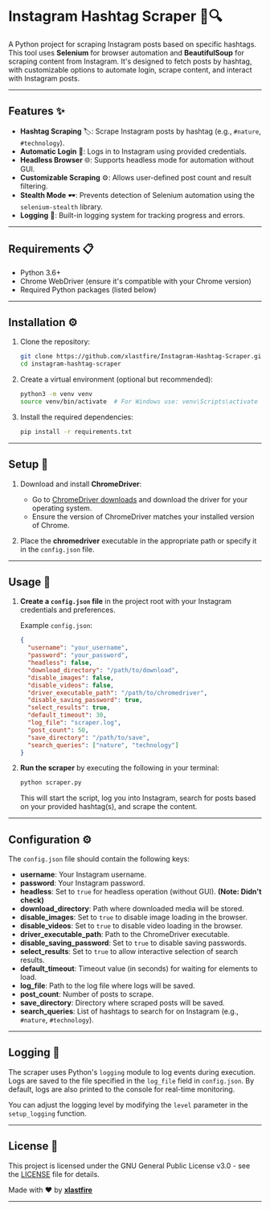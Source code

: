 # Instagram Hashtag Scraper 📸🔍

A Python project for scraping Instagram posts based on specific hashtags. This tool uses **Selenium** for browser automation and **BeautifulSoup** for scraping content from Instagram. It's designed to fetch posts by hashtag, with customizable options to automate login, scrape content, and interact with Instagram posts.


---

## Features ✨

- **Hashtag Scraping** 🏷️: Scrape Instagram posts by hashtag (e.g., `#nature`, `#technology`).
- **Automatic Login** 🔑: Logs in to Instagram using provided credentials.
- **Headless Browser** 🌐: Supports headless mode for automation without GUI.
- **Customizable Scraping** ⚙️: Allows user-defined post count and result filtering.
- **Stealth Mode** 🕶️: Prevents detection of Selenium automation using the `selenium-stealth` library.
- **Logging** 📝: Built-in logging system for tracking progress and errors.

---

## Requirements 📋

- Python 3.6+
- Chrome WebDriver (ensure it's compatible with your Chrome version)
- Required Python packages (listed below)

---

## Installation ⚙️

1. Clone the repository:
   ```bash
   git clone https://github.com/xlastfire/Instagram-Hashtag-Scraper.git
   cd instagram-hashtag-scraper
   ```

2. Create a virtual environment (optional but recommended):
   ```bash
   python3 -m venv venv
   source venv/bin/activate  # For Windows use: venv\Scripts\activate
   ```

3. Install the required dependencies:
   ```bash
   pip install -r requirements.txt
   ```

---

## Setup 🔧

1. Download and install **ChromeDriver**:
   - Go to [ChromeDriver downloads](https://sites.google.com/a/chromium.org/chromedriver/) and download the driver for your operating system.
   - Ensure the version of ChromeDriver matches your installed version of Chrome.

2. Place the **chromedriver** executable in the appropriate path or specify it in the `config.json` file.

---

## Usage 🚀

1. **Create a `config.json` file** in the project root with your Instagram credentials and preferences.

   Example `config.json`:

   ```json
   {
     "username": "your_username",
     "password": "your_password",
     "headless": false, 
     "download_directory": "/path/to/download",
     "disable_images": false,
     "disable_videos": false,
     "driver_executable_path": "/path/to/chromedriver",
     "disable_saving_password": true,
     "select_results": true,
     "default_timeout": 30,
     "log_file": "scraper.log",
     "post_count": 50,
     "save_directory": "/path/to/save",
     "search_queries": ["nature", "technology"]
   }
   ```

2. **Run the scraper** by executing the following in your terminal:

   ```bash
   python scraper.py
   ```

   This will start the script, log you into Instagram, search for posts based on your provided hashtag(s), and scrape the content.

---

## Configuration ⚙️

The `config.json` file should contain the following keys:

- **username**: Your Instagram username.
- **password**: Your Instagram password.
- **headless**: Set to `true` for headless operation (without GUI). **(Note: Didn't check)**
- **download_directory**: Path where downloaded media will be stored.
- **disable_images**: Set to `true` to disable image loading in the browser.
- **disable_videos**: Set to `true` to disable video loading in the browser.
- **driver_executable_path**: Path to the ChromeDriver executable.
- **disable_saving_password**: Set to `true` to disable saving passwords.
- **select_results**: Set to `true` to allow interactive selection of search results.
- **default_timeout**: Timeout value (in seconds) for waiting for elements to load.
- **log_file**: Path to the log file where logs will be saved.
- **post_count**: Number of posts to scrape.
- **save_directory**: Directory where scraped posts will be saved.
- **search_queries**: List of hashtags to search for on Instagram (e.g., `#nature`, `#technology`).

---

## Logging 📝

The scraper uses Python's `logging` module to log events during execution. Logs are saved to the file specified in the `log_file` field in `config.json`. By default, logs are also printed to the console for real-time monitoring.

You can adjust the logging level by modifying the `level` parameter in the `setup_logging` function.


---

## License 📄

This project is licensed under the GNU General Public License v3.0 - see the [LICENSE](LICENSE) file for details.

Made with ❤️ by [**xlastfire**](https://github.com/xlastfire)

---


